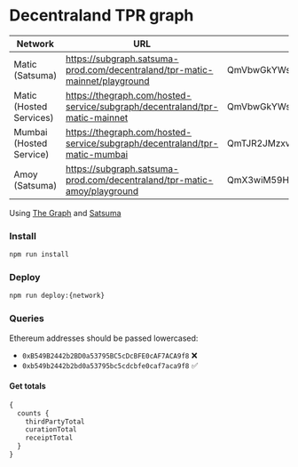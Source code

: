 # Decentraland TPR graph

|Network|URL|Current|Previous|
|-|-|-|-|
|Matic (Satsuma)|https://subgraph.satsuma-prod.com/decentraland/tpr-matic-mainnet/playground|QmVbwGkYWs8JvUoyyfQbsyfVzTBHvZA5oLkCChGPUpYU8b|-|
|Matic (Hosted Services)|https://thegraph.com/hosted-service/subgraph/decentraland/tpr-matic-mainnet |QmVbwGkYWs8JvUoyyfQbsyfVzTBHvZA5oLkCChGPUpYU8b|-|
|Mumbai (Hosted Service)|https://thegraph.com/hosted-service/subgraph/decentraland/tpr-matic-mumbai|QmTJR2JMzxvTfUgXaGSPdEcsnb2R5sTUyKS5DuZEMhvMoq|-|
|Amoy (Satsuma)|https://subgraph.satsuma-prod.com/decentraland/tpr-matic-amoy/playground|QmX3wiM59HWAGiYb88MACKUeQDuN99inaJ8KUHvbgP2XQs|-|

Using [The Graph](https://thegraph.com) and [Satsuma](https://www.satsuma.xyz/)

### Install

```bash
npm run install
```

### Deploy

```bash
npm run deploy:{network}
```

### Queries

Ethereum addresses should be passed lowercased:

- `0xB549B2442b2BD0a53795BC5cDcBFE0cAF7ACA9f8` ❌
- `0xb549b2442b2bd0a53795bc5cdcbfe0caf7aca9f8` ✅

#### Get totals

```typescript
{
  counts {
    thirdPartyTotal
    curationTotal
    receiptTotal
  }
}
```

